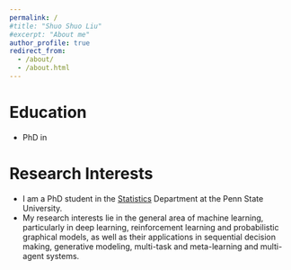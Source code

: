 ```yaml
---
permalink: /
#title: "Shuo Shuo Liu"
#excerpt: "About me"
author_profile: true
redirect_from: 
  - /about/
  - /about.html
---
```



# Education
* PhD in 

# Research Interests
* I am a PhD student in the [Statistics](https://science.psu.edu/stat) Department at the Penn State University.
* My research interests lie in the general area of machine learning, particularly in deep learning, reinforcement learning and probabilistic graphical models, as well as their applications in sequential decision making, generative modeling, multi-task and meta-learning and multi-agent systems.
